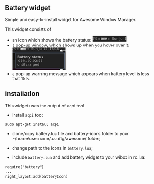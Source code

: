 ## Battery widget
Simple and easy-to-install widget for Awesome Window Manager.

This widget consists of 

 - an icon which shows the battery status: ![Battery Widget](./batWid1.png)
 - a pop-up window, which shows up when you hover over it: ![Battery Widget](./batWid2.png)
 - a pop-up warning message which appears when battery level is less that 15%. 

## Installation

This widget uses the output of acpi tool.
- install `acpi` tool:
```
sudo apt-get install acpi
```
- clone/copy battery.lua file and battery-icons folder to your ~/home/username/.config/awesome/ folder;

- change path to the icons in `battery.lua`;

- include `battery.lua` and add battery widget to your wibox in rc.lua:
```
require("battery")
...
right_layout:add(batteryIcon)
```
